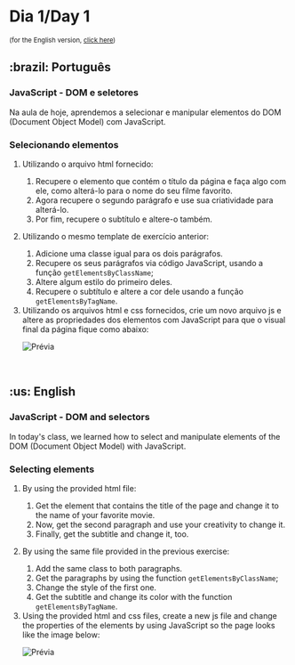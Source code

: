 # Dia 1/Day 1

<small>(for the English version, <a href="#en">click here</a>)</small>

<h2>:brazil: Português</h2>
<h3>JavaScript - DOM e seletores</h3>
<p>Na aula de hoje, aprendemos a selecionar e manipular elementos do DOM (Document Object Model) com JavaScript.</p>
<h3>Selecionando elementos</h3>
<ol>
  <li>
    <p>Utilizando o arquivo html fornecido:</p>
    <ol>
      <li>Recupere o elemento que contém o título da página e faça algo com ele, como alterá-lo para o nome do seu filme favorito.</li>
      <li>Agora recupere o segundo parágrafo e use sua criatividade para alterá-lo.</li>
      <li>Por fim, recupere o subtítulo e altere-o também.</li>
    </ol>
  </li>
  <li>
    <p>Utilizando o mesmo template de exercício anterior:</p>
    <ol>
      <li>Adicione uma classe igual para os dois parágrafos.</li>
      <li>Recupere os seus parágrafos via código JavaScript, usando a função <code>getElementsByClassName</code>;</li>
      <li>Altere algum estilo do primeiro deles.</li>
      <li>Recupere o subtítulo e altere a cor dele usando a função <code>getElementsByTagName</code>.</li>
    </ol>
  </li>
  <li>Utilizando os arquivos html e css fornecidos, crie um novo arquivo js e altere as propriedades dos elementos com JavaScript para que o visual final da página fique como abaixo:
  
  ![Prévia]("./01_seletores-de-elementos/preview.png")
  </li>
</ol>
<br>

<h2 id="en">:us: English</h2>
<h3>JavaScript - DOM and selectors</h3>
<p>In today's class, we learned how to select and manipulate elements of the DOM (Document Object Model) with JavaScript.</p>
<h3>Selecting elements</h3>
<ol>
  <li>
    <p>By using the provided html file:</p>
    <ol>
      <li>Get the element that contains the title of the page and change it to the name of your favorite movie.</li>
      <li>Now, get the second paragraph and use your creativity to change it.</li>
      <li>Finally, get the subtitle and change it, too.</li>
    </ol>
  </li>
  <li>
    <p>By using the same file provided in the previous exercise:</p>
    <ol>
      <li>Add the same class to both paragraphs.</li>
      <li>Get the paragraphs by using the function <code>getElementsByClassName</code>;</li>
      <li>Change the style of the first one.</li>
      <li>Get the subtitle and change its color with the function <code>getElementsByTagName</code>.</li>
    </ol>
  </li>
  <li>Using the provided html and css files, create a new js file and change the properties of the elements by using JavaScript so the page looks like the image below:
  
  ![Prévia]("./01_seletores-de-elementos/preview.png")
  </li>
</ol>